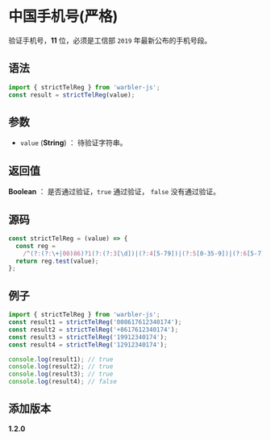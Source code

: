 # 中国手机号(严格)

验证手机号，**11** 位，必须是工信部 `2019` 年最新公布的手机号段。

## 语法

```js
import { strictTelReg } from 'warbler-js';
const result = strictTelReg(value);
```

## 参数

- `value` (**String**) ： 待验证字符串。

## 返回值

**Boolean** ： 是否通过验证，`true` 通过验证， `false` 没有通过验证。

## 源码

```js
const strictTelReg = (value) => {
  const reg =
    /^(?:(?:\+|00)86)?1(?:(?:3[\d])|(?:4[5-79])|(?:5[0-35-9])|(?:6[5-7])|(?:7[0-8])|(?:8[\d])|(?:9[189]))\d{8}$/;
  return reg.test(value);
};
```

## 例子

```js
import { strictTelReg } from 'warbler-js';
const result1 = strictTelReg('008617612340174');
const result2 = strictTelReg('+8617612340174');
const result3 = strictTelReg('19912340174');
const result4 = strictTelReg('12912340174');

console.log(result1); // true
console.log(result2); // true
console.log(result3); // true
console.log(result4); // false
```

## 添加版本

**1.2.0**
